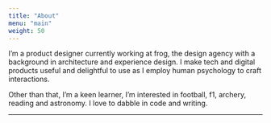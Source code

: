 ```yaml
---
title: "About"
menu: "main"
weight: 50
---
```


I’m a product designer currently working at frog, the design agency with a background in architecture and experience design. I make tech and digital products useful and delightful to use as I employ human psychology to craft interactions. 

Other than that, I’m a keen learner, I’m interested in football, f1, archery, reading and astronomy. I love to dabble in code and writing. 

***